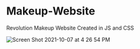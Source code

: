 # Makeup-Website
Revolution Makeup Website Created in JS and CSS

![Screen Shot 2021-10-07 at 4 26 54 PM](https://user-images.githubusercontent.com/58197108/136475602-a253a6eb-bd53-4c32-be41-ab7b3bb85ee0.png)
